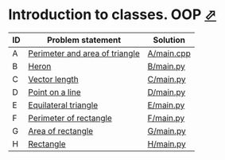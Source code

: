 # Introduction to classes. OOP [⬀](https://www.e-olymp.com/en/contests/9863)


| ID | Problem statement                                                         | Solution                 |
|----|---------------------------------------------------------------------------|--------------------------|
| A  | [Perimeter and area of triangle](https://www.e-olymp.com/en/problems/925) | [A/main.cpp](A/main.cpp) |
| B  | [Heron](https://www.e-olymp.com/en/problems/926)                          | [B/main.py](B/main.py)   |
| C  | [Vector length](https://www.e-olymp.com/en/problems/2131)                 | [C/main.py](C/main.py)   |
| D  | [Point on a line](https://www.e-olymp.com/en/problems/2132)               | [D/main.py](D/main.py)   |
| E  | [Equilateral triangle](https://www.e-olymp.com/en/problems/4805)          | [E/main.py](E/main.py)   |
| F  | [Perimeter of rectangle](https://www.e-olymp.com/en/problems/7943)        | [F/main.py](F/main.py)   |
| G  | [Area of rectangle](https://www.e-olymp.com/en/problems/7944)             | [G/main.py](G/main.py)   |
| H  | [Rectangle](https://www.e-olymp.com/en/problems/4817)                     | [H/main.py](H/main.py)   |

